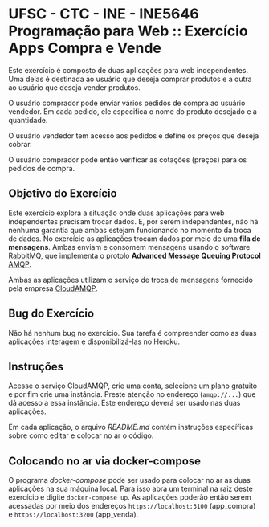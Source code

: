 # UFSC - CTC - INE - INE5646 Programação para Web :: Exercício Apps Compra e Vende

Este exercício é composto de duas aplicações para web independentes. Uma delas é destinada ao usuário que deseja comprar produtos e a outra ao usuário que deseja vender produtos.

O usuário comprador pode enviar vários pedidos de compra ao usuário vendedor. Em cada pedido, ele especifica o nome do produto desejado e a quantidade.

O usuário vendedor tem acesso aos pedidos e define os preços que deseja cobrar.

O usuário comprador pode então verificar as cotações (preços) para os pedidos de compra.

## Objetivo do Exercício

Este exercício explora a situação onde duas aplicações para web independentes precisam trocar dados. E, por serem independentes, não há nenhuma garantia que ambas estejam funcionando no momento da troca de dados. No exercício as aplicações trocam dados por meio de uma **fila de mensagens**. Ambas enviam e consomem mensagens usando o software [RabbitMQ](https://www.rabbitmq.com/), que implementa o protolo **Advanced Message Queuing Protocol** [AMQP](https://www.amqp.org/).

Ambas as aplicações utilizam o serviço de troca de mensagens fornecido pela empresa [CloudAMQP](https://www.cloudamqp.com/).

## Bug do Exercício

Não há nenhum bug no exercício. Sua tarefa é compreender como as duas aplicações interagem e disponibilizá-las no Heroku.

## Instruções

Acesse o serviço CloudAMQP, crie uma conta, selecione um plano gratuito e por fim crie uma instância. Preste atenção no endereço (`amqp://...`) que dá acesso a essa instância. Este endereço deverá ser usado nas duas aplicações.

Em cada aplicação, o arquivo *README.md* contém instruções específicas sobre como editar e colocar no ar o código.

## Colocando no ar via docker-compose

O programa *docker-compose* pode ser usado para colocar no ar as duas aplicações na sua máquina local. Para isso abra um terminal na raiz deste exercício e digite `docker-compose up`. As aplicações poderão então serem acessadas por meio dos endereços `https://localhost:3100` (app_compra) e `https://localhost:3200` (app_venda).
